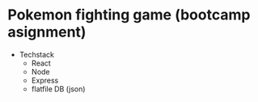 # Pokemon fighting game (bootcamp asignment)

- Techstack
  - React
  - Node
  - Express
  - flatfile DB (json) 